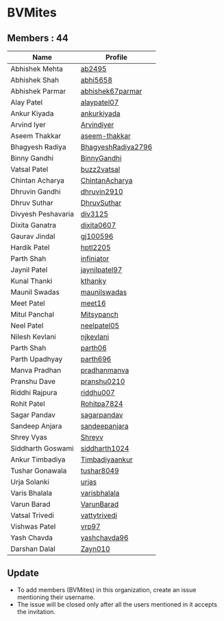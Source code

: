 BVMites
=======


Members : 44
------------


| Name                | Profile                                                     |
| ------------------- | ----------------------------------------------------------- |
| Abhishek Mehta      | [ab2495](https://github.com/ab2495)                         |
| Abhishek Shah       | [abhi5658](https://github.com/abhi5658)                     |
| Abhishek Parmar     | [abhishek67parmar](https://github.com/abhishek67parmar)     |
| Alay Patel          | [alaypatel07](https://github.com/alaypatel07)               |
| Ankur Kiyada        | [ankurkiyada](https://github.com/ankurkiyada)               |
| Arvind Iyer         | [Arvindiyer](https://github.com/arvindiyer)                 |
| Aseem Thakkar       | [aseem-thakkar](https://github.com/aseem-thakkar)           |
| Bhagyesh Radiya     | [BhagyeshRadiya2796](https://github.com/BhagyeshRadiya2796) |
| Binny Gandhi        | [BinnyGandhi](https://github.com/BinnyGandhi)               |
| Vatsal Patel        | [buzz2vatsal](https://github.com/buzz2vatsal)               |
| Chintan Acharya     | [ChintanAcharya](https://github.com/ChintanAcharya)         |
| Dhruvin Gandhi      | [dhruvin2910](https://github.com/dhruvin2910)               |
| Dhruv Suthar        | [DhruvSuthar](https://github.com/DhruvSuthar)               |
| Divyesh Peshavaria  | [div3125](https://github.com/div3125)                       |
| Dixita Ganatra      | [dixita0607](https://github.com/dixita0607)                 |
| Gaurav Jindal       | [gj100596](https://github.com/gj100596)                     |
| Hardik Patel        | [hptl2205](https://github.com/hptl2205)                     |
| Parth Shah          | [infiniator](https://github.com/infiniator)                 |
| Jaynil Patel        | [jaynilpatel97](https://github.com/jaynilpatel97)           |
| Kunal Thanki        | [kthanky](https://github.com/kthanky)                       |
| Maunil Swadas       | [maunilswadas](https://github.com/maunilswadas)             |
| Meet Patel          | [meet16](https://github.com/meet16)                         |
| Mitul Panchal       | [Mitsypanch](https://github.com/Mitsypanch)                 |
| Neel Patel          | [neelpatel05](https://github.com/neelpatel05)               |
| Nilesh Kevlani      | [njkevlani](https://github.com/njkevlani)                   |
| Parth Shah          | [parth06](https://github.com/parth06)                       |
| Parth Upadhyay      | [parth696](https://github.com/parth696)                     |
| Manva Pradhan       | [pradhanmanva](https://github.com/pradhanmanva)             |
| Pranshu Dave        | [pranshu0210](https://github.com/pranshu0210)               |
| Riddhi Rajpura      | [riddhu007](https://github.com/riddhu007)                   |
| Rohit Patel         | [Rohitpa7824](https://github.com/Rohitpa7824)               |
| Sagar Pandav        | [sagarpandav](https://github.com/sagarpandav)               |
| Sandeep Anjara      | [sandeepanjara](https://github.com/sandeepanjara)           |
| Shrey Vyas          | [Shreyv](https://github.com/Shreyv)                         |
| Siddharth Goswami   | [siddharth1024](https://github.com/siddharth1024)           |
| Ankur Timbadiya     | [Timbadiyaankur](https://github.com/Timbadiyaankur)         |
| Tushar Gonawala     | [tushar8049](https://github.com/tushar8049)                 |
| Urja Solanki        | [urjas](https://github.com/urjas)                           |
| Varis Bhalala       | [varisbhalala](https://github.com/varisbhalala)             |
| Varun Barad         | [VarunBarad](https://github.com/VarunBarad)                 |
| Vatsal Trivedi      | [vattytrivedi](https://github.com/vattytrivedi)             |
| Vishwas Patel       | [vrp97](https://github.com/vrp97)                           |
| Yash Chavda         | [yashchavda96](https://github.com/yashchavda96)             |
| Darshan Dalal       | [Zayn010](https://github.com/Zayn010)                       |


Update
------

- To add members (BVMites) in this organization, create an issue mentioning their username.
- The issue will be closed only after all the users mentioned in it accepts the invitation.
